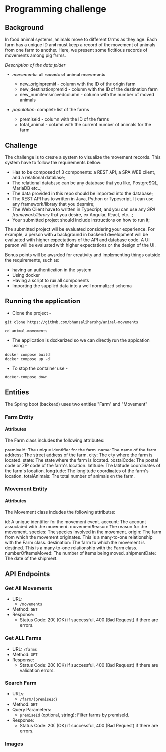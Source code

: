 # Programming challenge

## Background
In food animal systems, animals move to different farms as they age. Each farm has a unique ID and must keep a record of the movement of animals from one farm to another. Here, we present some fictitious records of movements among pig farms.

*Description of the data folder* 

*	*movements*: all records of animal movements 
    -  new_originpremid - column with the ID of the origin farm 
    -  new_destinationpremid - column with the ID of the destination farm 
    -  new_numitemsmovedcolumn - column with the number of moved animals

*	*population*: complete list of the farms
    -  premiseid - column with the ID of the farms
    -  total_animal - column with the current number of animals for the farm


## Challenge
The challenge is to create a system to visualize the movement records. This
system have to follow the requirements bellow:

- Has to be composed of 3 components: a REST API, a SPA WEB client, and a
  relational database;
- The relational database can be any database that you like, PostgreSQL, MariaDB
  etc..;
- The data provided in this repo should be imported into the database;
- The REST API has to written in Java, Python or Typescript. It can use any
  framework/library that you desmire;
- The Web Client have to written in Typecript, and you can use any *SPA
  framework/library* that you desire, ex Angular, React, etc...;
- Your submitted project should include instructions on how to run it;

The submitted project will be evaluated considering your experience. For example, a
person with a background in backend development will be evaluated with higher
expectations of the API and database code. A UI person will be evaluated with
higher expectations on the design of the UI.

Bonus points will be awarded for creativity and implementing things outside the
requirements, such as:
- having an authentication in the system
- Using docker
- Having a script to run all components
- Importing the supplied data into a well normalized schema

## Running the application

- Clone the project -

```
git clone https://github.com/bhansaliharshg/animal-movements

cd animal-movements
```

- The application is dockerized so we can directly run the appication using - 
```
docker compose build
docker compose up -d
```

- To stop the container use - 
```
docker-compose down
```

## Entities

The Spring boot (backend) uses two entities "Farm" and "Movement"

### Farm Entity

#### Attributes

The Farm class includes the following attributes:

premiseId: The unique identifier for the farm.
name: The name of the farm.
address: The street address of the farm.
city: The city where the farm is located.
state: The state where the farm is located.
postalCode: The postal code or ZIP code of the farm's location.
latitude: The latitude coordinates of the farm's location.
longitude: The longitude coordinates of the farm's location.
totalAnimals: The total number of animals on the farm.

### Movement Entity

#### Attributes

The Movement class includes the following attributes:

id: A unique identifier for the movement event.
account: The account associated with the movement.
movementReason: The reason for the movement.
species: The species involved in the movement.
origin: The farm from which the movement originates. This is a many-to-one relationship with the Farm class.
destination: The farm to which the movement is destined. This is a many-to-one relationship with the Farm class.
numberOfItemsMoved: The number of items being moved.
shipmentDate: The date of the shipment.

## API Endpoints

### Get All Movements

- URL: 
  - `/movements`  
- Method: `GET`
- Response:
  - Status Code: 200 (OK) if successful, 400 (Bad Request) if there are errors.

### Get ALL Farms

- URL: `/farms`
- Method: `GET`
- Response:
  - Status Code: 200 (OK) if successful, 400 (Bad Request) if there are validation errors.

### Search Farm

- URLs: 
  - `/farm/{premiseId}`  
- Method: `GET`
- Query Parameters:
  - `premiseId` (optional, string): Filter farms by premiseId.
- Response:
  - Status Code: 200 (OK) if successful, 400 (Bad Request) if there are errors.
 
### Images